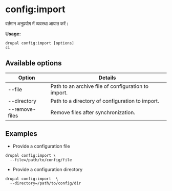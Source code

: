 # config:import
वर्तमान अनुप्रयोग में व्यवस्था आयात करें।

**Usage:**
```
drupal config:import [options]
ci
```

## Available options
Option | Details
-------|-------------
--file | Path to an archive file of configuration to import.
--directory | Path to a directory of configuration to import.
--remove-files | Remove files after synchronization.

## Examples
* Provide a configuration file
```
drupal config:import \
  --file=/path/to/config/file
```
* Provide a configuration directory
```
drupal config:import  \
  --directory=/path/to/config/dir
```
